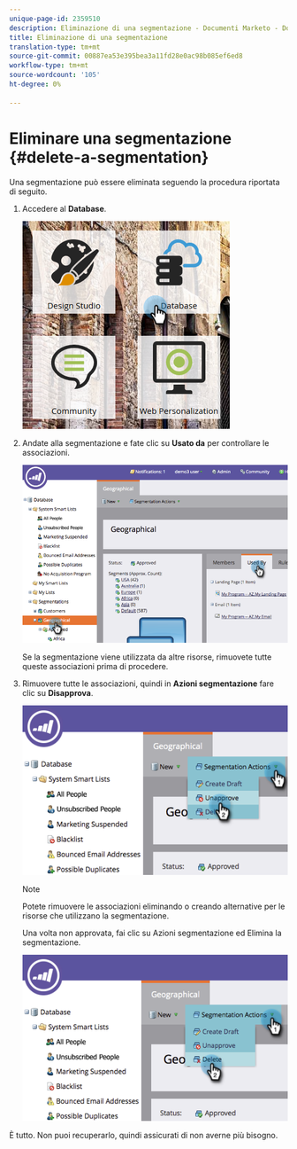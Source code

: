 ```yaml
---
unique-page-id: 2359510
description: Eliminazione di una segmentazione - Documenti Marketo - Documentazione prodotto
title: Eliminazione di una segmentazione
translation-type: tm+mt
source-git-commit: 00887ea53e395bea3a11fd28e0ac98b085ef6ed8
workflow-type: tm+mt
source-wordcount: '105'
ht-degree: 0%

---
```



# Eliminare una segmentazione {#delete-a-segmentation}

Una segmentazione può essere eliminata seguendo la procedura riportata di seguito.

1. Accedere al **Database**.

   ![](assets/image2017-3-28-14-3a55-3a26.png)

1. Andate alla segmentazione e fate clic su **Usato da** per controllare le associazioni.

   ![](assets/image2017-3-28-15-3a51-3a8.png)

   Se la segmentazione viene utilizzata da altre risorse, rimuovete tutte queste associazioni prima di procedere.

1. Rimuovere tutte le associazioni, quindi in **Azioni segmentazione** fare clic su **Disapprova**.

   ![](assets/image2017-3-28-15-3a51-3a30.png)

   >[!NOTE]
   >
   >Potete rimuovere le associazioni eliminando o creando alternative per le risorse che utilizzano la segmentazione.

   Una volta non approvata, fai clic su Azioni segmentazione ed Elimina la segmentazione.

   ![](assets/image2017-3-28-15-3a51-3a46.png)

È tutto. Non puoi recuperarlo, quindi assicurati di non averne più bisogno.
